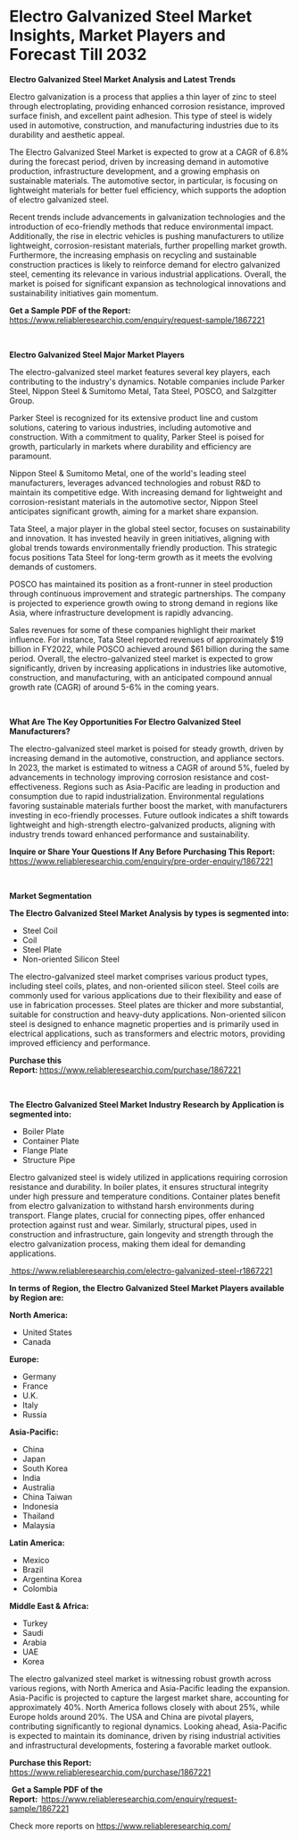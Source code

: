 <p><h1>Electro Galvanized Steel Market Insights, Market Players and Forecast Till 2032</h1></p><p><strong>Electro Galvanized Steel Market Analysis and Latest Trends</strong></p>
<p><p>Electro galvanization is a process that applies a thin layer of zinc to steel through electroplating, providing enhanced corrosion resistance, improved surface finish, and excellent paint adhesion. This type of steel is widely used in automotive, construction, and manufacturing industries due to its durability and aesthetic appeal.</p><p>The Electro Galvanized Steel Market is expected to grow at a CAGR of 6.8% during the forecast period, driven by increasing demand in automotive production, infrastructure development, and a growing emphasis on sustainable materials. The automotive sector, in particular, is focusing on lightweight materials for better fuel efficiency, which supports the adoption of electro galvanized steel.</p><p>Recent trends include advancements in galvanization technologies and the introduction of eco-friendly methods that reduce environmental impact. Additionally, the rise in electric vehicles is pushing manufacturers to utilize lightweight, corrosion-resistant materials, further propelling market growth. Furthermore, the increasing emphasis on recycling and sustainable construction practices is likely to reinforce demand for electro galvanized steel, cementing its relevance in various industrial applications. Overall, the market is poised for significant expansion as technological innovations and sustainability initiatives gain momentum.</p></p>
<p><strong>Get a Sample PDF of the Report:&nbsp;</strong> <a href="https://www.reliableresearchiq.com/enquiry/request-sample/1867221?utm_campaign=1102&utm_medium=2&utm_source=Github&utm_content=ia&utm_term=30012025&utm_id=electro-galvanized-steel">https://www.reliableresearchiq.com/enquiry/request-sample/1867221</a></p>
<p>&nbsp;</p>
<p><strong>Electro Galvanized Steel Major Market Players</strong></p>
<p><p>The electro-galvanized steel market features several key players, each contributing to the industry's dynamics. Notable companies include Parker Steel, Nippon Steel & Sumitomo Metal, Tata Steel, POSCO, and Salzgitter Group.</p><p>Parker Steel is recognized for its extensive product line and custom solutions, catering to various industries, including automotive and construction. With a commitment to quality, Parker Steel is poised for growth, particularly in markets where durability and efficiency are paramount.</p><p>Nippon Steel & Sumitomo Metal, one of the world's leading steel manufacturers, leverages advanced technologies and robust R&D to maintain its competitive edge. With increasing demand for lightweight and corrosion-resistant materials in the automotive sector, Nippon Steel anticipates significant growth, aiming for a market share expansion.</p><p>Tata Steel, a major player in the global steel sector, focuses on sustainability and innovation. It has invested heavily in green initiatives, aligning with global trends towards environmentally friendly production. This strategic focus positions Tata Steel for long-term growth as it meets the evolving demands of customers.</p><p>POSCO has maintained its position as a front-runner in steel production through continuous improvement and strategic partnerships. The company is projected to experience growth owing to strong demand in regions like Asia, where infrastructure development is rapidly advancing.</p><p>Sales revenues for some of these companies highlight their market influence. For instance, Tata Steel reported revenues of approximately $19 billion in FY2022, while POSCO achieved around $61 billion during the same period. Overall, the electro-galvanized steel market is expected to grow significantly, driven by increasing applications in industries like automotive, construction, and manufacturing, with an anticipated compound annual growth rate (CAGR) of around 5-6% in the coming years.</p></p>
<p>&nbsp;</p>
<p><strong>What Are The Key Opportunities For Electro Galvanized Steel Manufacturers?</strong></p>
<p><p>The electro-galvanized steel market is poised for steady growth, driven by increasing demand in the automotive, construction, and appliance sectors. In 2023, the market is estimated to witness a CAGR of around 5%, fueled by advancements in technology improving corrosion resistance and cost-effectiveness. Regions such as Asia-Pacific are leading in production and consumption due to rapid industrialization. Environmental regulations favoring sustainable materials further boost the market, with manufacturers investing in eco-friendly processes. Future outlook indicates a shift towards lightweight and high-strength electro-galvanized products, aligning with industry trends toward enhanced performance and sustainability.</p></p>
<p><strong>Inquire or Share Your Questions If Any Before Purchasing This Report:</strong> <a href="https://www.reliableresearchiq.com/enquiry/pre-order-enquiry/1867221?utm_campaign=1102&utm_medium=2&utm_source=Github&utm_content=ia&utm_term=30012025&utm_id=electro-galvanized-steel">https://www.reliableresearchiq.com/enquiry/pre-order-enquiry/1867221</a></p>
<p>&nbsp;</p>
<p><strong>Market Segmentation</strong></p>
<p><strong>The Electro Galvanized Steel Market Analysis by types is segmented into:</strong></p>
<p><ul><li>Steel Coil</li><li>Coil</li><li>Steel Plate</li><li>Non-oriented Silicon Steel</li></ul></p>
<p><p>The electro-galvanized steel market comprises various product types, including steel coils, plates, and non-oriented silicon steel. Steel coils are commonly used for various applications due to their flexibility and ease of use in fabrication processes. Steel plates are thicker and more substantial, suitable for construction and heavy-duty applications. Non-oriented silicon steel is designed to enhance magnetic properties and is primarily used in electrical applications, such as transformers and electric motors, providing improved efficiency and performance.</p></p>
<p><strong>Purchase this Report:&nbsp;</strong><a href="https://www.reliableresearchiq.com/purchase/1867221?utm_campaign=1102&utm_medium=2&utm_source=Github&utm_content=ia&utm_term=30012025&utm_id=electro-galvanized-steel">https://www.reliableresearchiq.com/purchase/1867221</a></p>
<p>&nbsp;</p>
<p><strong>The Electro Galvanized Steel Market Industry Research by Application is segmented into:</strong></p>
<p><ul><li>Boiler Plate</li><li>Container Plate</li><li>Flange Plate</li><li>Structure Pipe</li></ul></p>
<p><p>Electro galvanized steel is widely utilized in applications requiring corrosion resistance and durability. In boiler plates, it ensures structural integrity under high pressure and temperature conditions. Container plates benefit from electro galvanization to withstand harsh environments during transport. Flange plates, crucial for connecting pipes, offer enhanced protection against rust and wear. Similarly, structural pipes, used in construction and infrastructure, gain longevity and strength through the electro galvanization process, making them ideal for demanding applications.</p></p>
<p><a href="https://www.reliableresearchiq.com/electro-galvanized-steel-r1867221?utm_campaign=1102&utm_medium=2&utm_source=Github&utm_content=ia&utm_term=30012025&utm_id=electro-galvanized-steel">&nbsp;https://www.reliableresearchiq.com/electro-galvanized-steel-r1867221</a></p>
<p><strong>In terms of Region, the Electro Galvanized Steel Market Players available by Region are:</strong></p>
<p>
    <p> <strong> North America: </strong>
        <ul>
            <li>United States</li>
            <li>Canada</li>
        </ul>
        </p> 
    <p> <strong> Europe: </strong>
        <ul>
            <li>Germany</li>
            <li>France</li>
            <li>U.K.</li>
            <li>Italy</li>
            <li>Russia</li>
        </ul>
        </p> 
    <p> <strong> Asia-Pacific: </strong>
        <ul>
            <li>China</li>
            <li>Japan</li>
            <li>South Korea</li>
            <li>India</li>
            <li>Australia</li>
            <li>China Taiwan</li>
            <li>Indonesia</li>
            <li>Thailand</li>
            <li>Malaysia</li>
        </ul>
        </p> 
    <p> <strong> Latin America: </strong>
        <ul>
            <li>Mexico</li>
            <li>Brazil</li>
            <li>Argentina Korea</li>
            <li>Colombia</li>
        </ul>
        </p> 
    <p> <strong> Middle East & Africa: </strong>
        <ul>
            <li>Turkey</li>
            <li>Saudi</li>
            <li>Arabia</li>
            <li>UAE</li>
            <li>Korea</li>
        </ul>
    </p>
    </p>
<p><p>The electro galvanized steel market is witnessing robust growth across various regions, with North America and Asia-Pacific leading the expansion. Asia-Pacific is projected to capture the largest market share, accounting for approximately 40%. North America follows closely with about 25%, while Europe holds around 20%. The USA and China are pivotal players, contributing significantly to regional dynamics. Looking ahead, Asia-Pacific is expected to maintain its dominance, driven by rising industrial activities and infrastructural developments, fostering a favorable market outlook.</p></p>
<p><strong>Purchase this Report: </strong><a href="https://www.reliableresearchiq.com/purchase/1867221?utm_campaign=1102&utm_medium=2&utm_source=Github&utm_content=ia&utm_term=30012025&utm_id=electro-galvanized-steel">https://www.reliableresearchiq.com/purchase/1867221</a></p>
<p>&nbsp;<strong>Get a Sample PDF of the Report:&nbsp;&nbsp;</strong><a href="https://www.reliableresearchiq.com/enquiry/request-sample/1867221?utm_campaign=1102&utm_medium=2&utm_source=Github&utm_content=ia&utm_term=30012025&utm_id=electro-galvanized-steel">https://www.reliableresearchiq.com/enquiry/request-sample/1867221</a></p>
<p><strong></strong></p>
<p>Check more reports on <a href="https://www.reliableresearchiq.com/?utm_campaign=1102&utm_medium=2&utm_source=Github&utm_content=ia&utm_term=30012025&utm_id=electro-galvanized-steel">https://www.reliableresearchiq.com/</a></p>